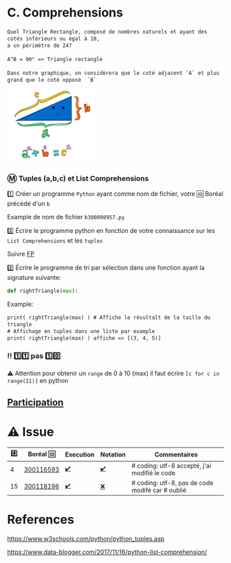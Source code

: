 # C. Comprehensions

```
Quel Triangle Rectangle, composé de nombres naturels et ayant des cotés inférieurs ou égal à 10,
a un périmètre de 24?

A^B = 90° => Triangle rectangle

Dans notre graphique, on considèrera que le coté adjacent `A` et plus grand que le coté opposé  `B`
```
<img src="images/rectangle.png" width="207" height="172"></img>

### :m: Tuples (a,b,c) et List Comprehensions

:one: Créer un programme `Python` ayant comme nom de fichier, votre :id: Boréal précédé d'un `b`

Example de nom de fichier `b300098957.py`

:two: Écrire le programme python en fonction de votre connaissance sur les `List Comprehensions` et les `tuples`

Suivre [FP](../F.FunctionalProgramming/FP.md)

:two: Écrire le programme de tri par sélection dans une fonction ayant la signature suivante:

```python
def rightTriangle(max):
```

Example: 

```
print( rightTriangle(max) ) # Affiche le résultalt de la taille du triangle 
# Affichage en tuples dans une liste par example 
print( rightTriangle(max) ) affiche => [(3, 4, 5)]
```

### :bangbang: :one::one: pas :one::zero:

:warning: Attention pour obtenir un `range` de 0 à 10 (max) il faut écrire `[c for c in range(11)]` en python 

## [Participation](.scripts/Participation.md)

# :warning: Issue

|:hash:| Boréal :id:                | Execution          | Notation         | Commentaires |
|------|----------------------------|--------------------|------------------|--------------|
| 4 | [300116593](../b300116593.py) | [:heavy_check_mark:](Execution.md#etudiant-300116593) | [:heavy_check_mark:](.scripts/Execution.md#etudiant-300116593) | # coding: utf-8 accepté, j'ai modifié le code |
| 15 | [300118196](b300118196.py) | [:heavy_check_mark:](.scripts/Execution.md#etudiant-300118196) | [:x:](.scripts/Execution.md#etudiant-300118196) | # coding: utf-8, pas de code modifé car # oublié |







# References

https://www.w3schools.com/python/python_tuples.asp

https://www.data-blogger.com/2017/11/16/python-list-comprehension/

